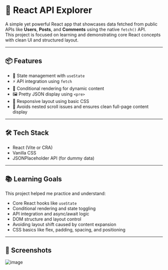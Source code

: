 # 🚀 React API Explorer

A simple yet powerful React app that showcases data fetched from public APIs like **Users**, **Posts**, and **Comments** using the native `fetch()` API.  
This project is focused on learning and demonstrating core React concepts with clean UI and structured layout.

---

## 📦 Features

- 🔁 State management with `useState`
- ⚡ API integration using `fetch`
- 🧩 Conditional rendering for dynamic content
- 🖼️ Pretty JSON display using `<pre>`
- 💅 Responsive layout using basic CSS
- 🚫 Avoids nested scroll issues and ensures clean full-page content display

---

## 🛠️ Tech Stack

- React (Vite or CRA)
- Vanilla CSS
- JSONPlaceholder API (for dummy data)

---

## 📚 Learning Goals

This project helped me practice and understand:

- Core React hooks like `useState`
- Conditional rendering and state toggling
- API integration and async/await logic
- DOM structure and layout control
- Avoiding layout shift caused by content expansion
- CSS basics like flex, padding, spacing, and positioning

---

## 📸 Screenshots
![image](https://github.com/user-attachments/assets/5f94d2e4-de05-4afb-a6cc-04e544fc4c59)


